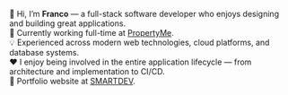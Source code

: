 👋 Hi, I’m <strong>Franco</strong> — a full-stack software developer who enjoys designing and building great applications. <br/>
💼 Currently working full-time at <a href="https://www.propertyme.com.au" target="_blank" rel="noopener noreferrer">PropertyMe</a>. <br/>
💡 Experienced across modern web technologies, cloud platforms, and database systems. <br/>
❤️ I enjoy being involved in the entire application lifecycle — from architecture and implementation to CI/CD. <br/>
🚀 Portfolio website at <a href="https://smartdev.com.au" target="_blank" rel="noopener noreferrer">SMARTDEV</a>.


<!---
Franco-Diaz-Licham/Franco-Diaz-Licham is a ✨ special ✨ repository because its `README.md` (this file) appears on your GitHub profile.
You can click the Preview link to take a look at your changes.
--->
